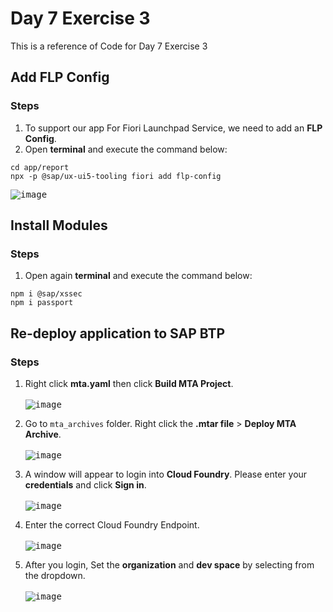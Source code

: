 # Day 7 Exercise 3
This is a reference of Code for Day 7 Exercise 3

## Add FLP Config
### Steps
1. To support our app For Fiori Launchpad Service, we need to add an **FLP Config**.
2. Open **terminal** and execute the command below:
```cds
cd app/report
npx -p @sap/ux-ui5-tooling fiori add flp-config
```
<kbd> ![image](https://github.com/takaobaltazar/sap-capm-bookshop/assets/9301953/0c70e832-e85e-4a1c-84c9-60e16e5fc16f) </kbd> <br>   

## Install Modules
### Steps
1. Open again **terminal** and execute the command below:
```cds
npm i @sap/xssec
npm i passport
```

## Re-deploy application to SAP BTP
### Steps
1. Right click **mta.yaml** then click **Build MTA Project**.<br>   
<kbd> ![image](https://github.com/takaobaltazar/sap-capm-bookshop/assets/9301953/104704f2-f553-4c8a-933a-3a9b04c4ebbb) </kbd><br>   

2. Go to `mta_archives` folder. Right click the **.mtar file** > **Deploy MTA Archive**.<br>   
<kbd> ![image](https://github.com/takaobaltazar/sap-capm-bookshop/assets/9301953/fbf7f3b8-0281-4252-a6f7-762300f076f3) </kbd><br>   

3. A window will appear to login into **Cloud Foundry**. Please enter your **credentials** and click **Sign in**.<br>   
<kbd> ![image](https://github.com/takaobaltazar/sap-capm-bookshop/assets/9301953/8249fcb5-c4ca-4a85-995a-82e1e30ec499) </kbd><br>   

4. Enter the correct Cloud Foundry Endpoint.<br>   
<kbd> ![image](https://github.com/takaobaltazar/sap-capm-bookshop/assets/9301953/5da0646c-b2e4-42f5-8080-5a71d3c5f301) </kbd>

5. After you login, Set the **organization** and **dev space** by selecting from the dropdown.<br>   
<kbd> ![image](https://github.com/takaobaltazar/sap-capm-bookshop/assets/9301953/90f84c3f-2ec4-4073-a7cc-c634e339ba05) </kbd>
